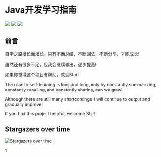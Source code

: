 # Java开发学习指南

[![](https://img.shields.io/github/issues/JiuBanA1/Java-Engineer-s-Study-Guide)](https://github.com/JiuBanA1/Java-Engineer-s-Study-Guide/issues) [![](https://img.shields.io/github/forks/JiuBanA1/Java-Engineer-s-Study-Guide)](https://github.com/JiuBanA1/Java-Engineer-s-Study-Guide/network) [![](https://img.shields.io/github/stars/JiuBanA1/Java-Engineer-s-Study-Guide)](https://github.com/JiuBanA1/Java-Engineer-s-Study-Guide/stargazers) 
## 前言

自学之路漫长而漫长，只有不断总结，不断回忆，不断分享，才能成长!

虽然还有很多不足，但我会继续输出，逐步提高!

如果你觉得这个项目有帮助，欢迎Star!

The road to self-learning is long and long, only by constantly summarizing, constantly recalling, and constantly sharing, can we grow!

Although there are still many shortcomings, I will continue to output and gradually improve!

If you find this project helpful, welcome Star!

## Stargazers over time

[![Stargazers over time](https://starchart.cc/JiuBanA1/Java-Engineer-s-Study-Guide.svg)](https://starchart.cc/JiuBanA1/Java-Engineer-s-Study-Guide)




1
